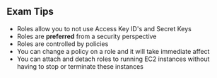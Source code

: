 ## Exam Tips
- Roles allow you to not use Access Key ID's and Secret Keys
- Roles are **preferred** from a security perspective
- Roles are controlled by policies
- You can change a policy on a role and it will take immediate affect
- You can attach and detach roles to running EC2 instances without having to stop or terminate these instances
